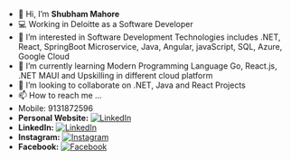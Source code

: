 - 👋 Hi, I’m **Shubham Mahore**
- 💻 Working in Deloitte as a Software Developer
- 👀 I’m interested in Software Development Technologies includes .NET, React, SpringBoot Microservice, Java, Angular, javaScript, SQL, Azure, Google Cloud
- 🌱 I’m currently learning Modern Programming Language Go, React.js, .NET MAUI and Upskilling in different cloud platform
- 💞️ I’m looking to collaborate on .NET, Java  and React Projects
- 📫 How to reach me ...
- Mobile: 9131872596
- **Personal Website:** [![LinkedIn](https://img.shields.io/badge/Visit-blue)](https://shubhammahore.github.io/shubhammahore/)
- **LinkedIn:** [![LinkedIn](https://img.shields.io/badge/LinkedIn-Connect-blue)](https://www.linkedin.com/in/shubhammahore/)
- **Instagram:** [![Instagram](https://img.shields.io/badge/Instagram-Follow-orange)](https://www.instagram.com/shubham.mahore/)
- **Facebook:** [![Facebook](https://img.shields.io/badge/Facebook-Follow-blue)](https://www.facebook.com/shubhammahore1996/)

